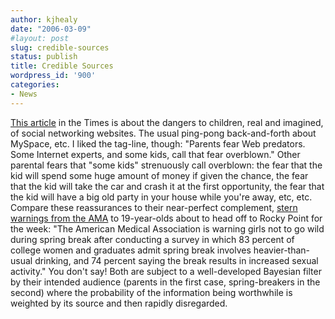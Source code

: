 ```yaml
---
author: kjhealy
date: "2006-03-09"
#layout: post
slug: credible-sources
status: publish
title: Credible Sources
wordpress_id: '900'
categories:
- News
---
```


[This article](http://www.nytimes.com/2006/03/09/fashion/thursdaystyles/09parents.html?ex=1299560400&en=7648de7bc1e0a6dc&ei=5090&partner=rssuserland&emc=rss) in the Times is about the dangers to children, real and imagined, of social networking websites. The usual ping-pong back-and-forth about MySpace, etc. I liked the tag-line, though: "Parents fear Web predators. Some Internet experts, and some kids, call that fear overblown." Other parental fears that "some kids" strenuously call overblown: the fear that the kid will spend some huge amount of money if given the chance, the fear that the kid will take the car and crash it at the first opportunity, the fear that the kid will have a big old party in your house while you're away, etc, etc. Compare these reassurances to their near-perfect complement, [stern warnings from the AMA](http://www.tpmcafe.com/node/27655) to 19-year-olds about to head off to Rocky Point for the week: "The American Medical Association is warning girls not to go wild during spring break after conducting a survey in which 83 percent of college women and graduates admit spring break involves heavier-than- usual drinking, and 74 percent saying the break results in increased sexual activity." You don't say! Both are subject to a well-developed Bayesian filter by their intended audience (parents in the first case, spring-breakers in the second) where the probability of the information being worthwhile is weighted by its source and then rapidly disregarded.
